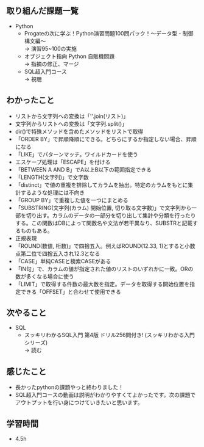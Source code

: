 ## 取り組んだ課題一覧
- Python
  - Progateの次に学ぶ！Python演習問題100問パック！〜データ型・制御構文編〜<br>
→ 演習95~100の実施
  - オブジェクト指向 Python 自販機問題<br>
→ 指摘の修正、マージ
  - SQL超入門コース<br>
→ 視聴 
## わかったこと
- リストから文字列への変換は「''.join(リスト)」
- 文字列からリストへの変換は「文字列.split()」
- dir()で特殊メソッドを含めたメソッドをリストで取得
- 「ORDER BY」で昇順降順にできる。どちらにするか指定しない場合、昇順になる
- 「LIKE」でパターンマッチ。ワイルドカードを使う
- エスケープ処理は「ESCAPE」を付ける
- 「BETWEEN A AND B」でA以上B以下の範囲指定できる
- 「LENGTH(文字列)」で文字数
- 「distinct」で値の重複を排除してカラムを抽出。特定のカラムをもとに集計するような処理には不向き
- 「GROUP BY」で重複した値を一つにまとめる
- 「SUBSTRING(文字列(カラム) 開始位置, 切り取る文字数)」で文字列から一部を切り出す。カラムのデータの一部分を切り出して集計や分類を行ったりする。この関数はDBによって関数名や文法が若干異なり、SUBSTRと記載するものもある。
- 正規表現
- 「ROUND(数値, 桁数)」で四捨五入。例えばROUND(12.33, 1)とすると小数点第二位で四捨五入され12.3となる
- 「CASE」単純CASEと検索CASEがある
- 「IN句」で、カラムの値が指定された値のリストのいずれかに一致。ORの数が多くなる場合に使う
- 「LIMIT」で取得する件数の最大数を指定。データを取得する開始位置を指定できる「OFFSET」と合わせて使用できる
## 次やること
- SQL
  - スッキリわかるSQL入門 第4版 ドリル256問付き! (スッキリわかる入門シリーズ)<br>
→ 読む
## 感じたこと
- 長かったpythonの課題やっと終わりました！
- SQL超入門コースの動画は説明がわかりやすくてよかったです。次の課題でアウトプットを行い身につけていきたいと思います。
## 学習時間
- 4.5h